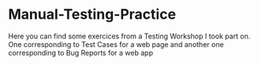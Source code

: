 # Manual-Testing-Practice

Here you can find some exercices from a Testing Workshop I took part on.
One corresponding to Test Cases for a web page and another one corresponding to Bug Reports for a web app
